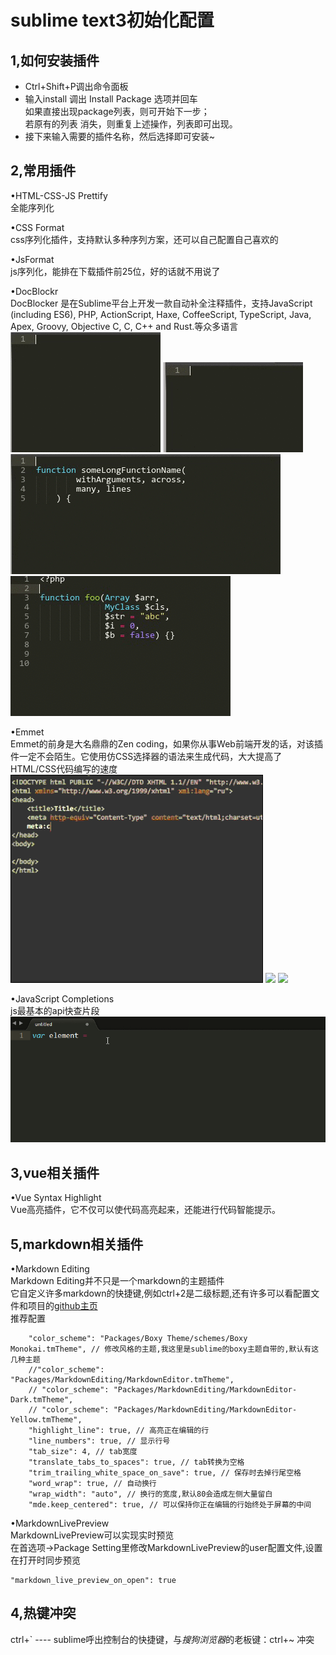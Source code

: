 sublime text3初始化配置
====

1,如何安装插件
----
* Ctrl+Shift+P调出命令面板 
* 输入install 调出 Install Package 选项并回车		
	 如果直接出现package列表，则可开始下一步；		
     若原有的列表 消失，则重复上述操作，列表即可出现。
* 接下来输入需要的插件名称，然后选择即可安装~


2,常用插件
----
•HTML-CSS-JS Prettify       
全能序列化

•CSS Format         
css序列化插件，支持默认多种序列方案，还可以自己配置自己喜欢的

•JsFormat       
js序列化，能排在下载插件前25位，好的话就不用说了


•DocBlockr      		
DocBlocker 是在Sublime平台上开发一款自动补全注释插件，支持JavaScript (including ES6), PHP, ActionScript, Haxe, CoffeeScript, TypeScript, Java, Apex, Groovy, Objective C, C, C++ and Rust.等众多语言
![](/images/sublime/DocBlockr.gif)
![](/images/sublime/DocBlockr2.gif)
![](/images/sublime/DocBlockr3.gif)
![](/images/sublime/DocBlockr4.gif)

•Emmet		
Emmet的前身是大名鼎鼎的Zen coding，如果你从事Web前端开发的话，对该插件一定不会陌生。它使用仿CSS选择器的语法来生成代码，大大提高了HTML/CSS代码编写的速度
![](/images/sublime/Emmet.jpg)
![](/images/sublime/Emmet2.jpg)
![](/images/sublime/Emmet3.jpg)

•JavaScript Completions		
js最基本的api快查片段
![](/images/sublime/JavaScript%20Completions.gif)

3,vue相关插件
----
•Vue Syntax Highlight		
Vue高亮插件，它不仅可以使代码高亮起来，还能进行代码智能提示。

5,markdown相关插件
----
•Markdown Editing       
Markdown Editing并不只是一个markdown的主题插件		
它自定义许多markdown的快捷键,例如ctrl+2是二级标题,还有许多可以看配置文件和项目的[github主页](https://github.com/SublimeText-Markdown/MarkdownEditing)		
推荐配置

		"color_scheme": "Packages/Boxy Theme/schemes/Boxy Monokai.tmTheme", // 修改风格的主题,我这里是sublime的boxy主题自带的,默认有这几种主题 
        //"color_scheme": "Packages/MarkdownEditing/MarkdownEditor.tmTheme", 
        // "color_scheme": "Packages/MarkdownEditing/MarkdownEditor-Dark.tmTheme",
        // "color_scheme": "Packages/MarkdownEditing/MarkdownEditor-Yellow.tmTheme", 
        "highlight_line": true, // 高亮正在编辑的行 
        "line_numbers": true, // 显示行号 
        "tab_size": 4, // tab宽度 
        "translate_tabs_to_spaces": true, // tab转换为空格 
        "trim_trailing_white_space_on_save": true, // 保存时去掉行尾空格 
        "word_wrap": true, // 自动换行 
        "wrap_width": "auto", // 换行的宽度,默认80会造成左侧大量留白 
        "mde.keep_centered": true, // 可以保持你正在编辑的行始终处于屏幕的中间


•MarkdownLivePreview        	
MarkdownLivePreview可以实现实时预览		
在首选项->Package Setting里修改MarkdownLivePreview的user配置文件,设置在打开时同步预览

	"markdown_live_preview_on_open": true

4,热键冲突
----
ctrl+\`  ---- sublime呼出控制台的快捷键，与*搜狗浏览器*的老板键：ctrl+~ 冲突


